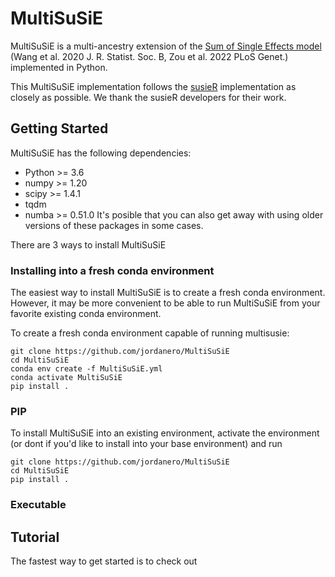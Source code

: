 # MultiSuSiE
MultiSuSiE is a multi-ancestry extension of the [Sum of Single Effects model](https://github.com/stephenslab/susieR) (Wang et al. 2020 J. R. Statist. Soc. B, Zou et al. 2022 PLoS Genet.) implemented in Python. 

This MultiSuSiE implementation follows the [susieR](https://github.com/stephenslab/susieR) implementation as closely as possible. We thank the susieR developers for their work. 

## Getting Started

MultiSuSiE has the following dependencies:
- Python >= 3.6
- numpy >= 1.20
- scipy >= 1.4.1
- tqdm 
- numba >= 0.51.0
It's posible that you can also get away with using older versions of these packages in some cases.

There are 3 ways to install MultiSuSiE

### Installing into a fresh conda environment

The easiest way to install MultiSuSiE is to create a fresh conda environment. However, it may be more convenient to be able to run MultiSuSiE from your favorite existing conda environment.

To create a fresh conda environment capable of running multisusie:
```
git clone https://github.com/jordanero/MultiSuSiE
cd MultiSuSiE
conda env create -f MultiSuSiE.yml
conda activate MultiSuSiE
pip install .
```

### PIP

To install MultiSuSiE into an existing environment, activate the environment (or dont if you'd like to install into your base environment) and run
```
git clone https://github.com/jordanero/MultiSuSiE
cd MultiSuSiE
pip install .
```

### Executable

## Tutorial

The fastest way to get started is to check out 

